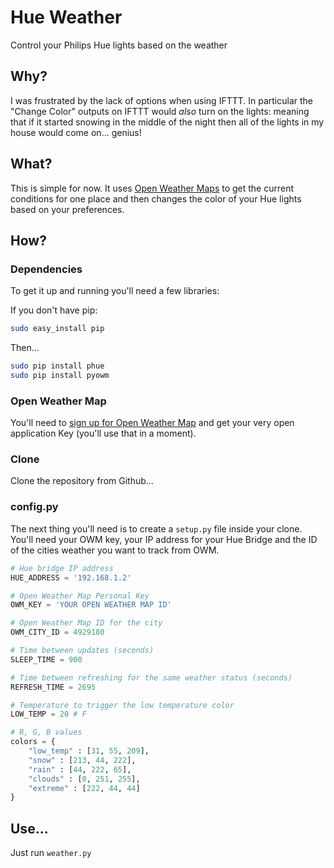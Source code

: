 # Hue Weather

Control your Philips Hue lights based on the weather

## Why?

I was frustrated by the lack of options when using IFTTT.  In particular the "Change Color" outputs on IFTTT would _also_ turn on the lights: meaning that if it started snowing in the middle of the night then all of the lights in my house would come on... genius!

## What?

This is simple for now.  It uses [Open Weather Maps](http://openweathermap.org) to get the current conditions for one place and then changes the color of your Hue lights based on your preferences.

## How?

### Dependencies

To get it up and running you'll need a few libraries:

If you don't have pip:

```bash
sudo easy_install pip
```

Then...

```bash
sudo pip install phue
sudo pip install pyowm
```

### Open Weather Map

You'll need to [sign up for Open Weather Map](http://openweathermap.org/register) and get your very open application Key (you'll use that in a moment).

### Clone

Clone the repository from Github...

### config.py

The next thing you'll need is to create a `setup.py` file inside your clone.  You'll need your OWM key, your IP address for your Hue Bridge and the ID of the cities weather you want to track from OWM.

```python
# Hue bridge IP address
HUE_ADDRESS = '192.168.1.2'

# Open Weather Map Personal Key
OWM_KEY = 'YOUR OPEN WEATHER MAP ID'

# Open Weather Map ID for the city
OWM_CITY_ID = 4929180

# Time between updates (seconds)
SLEEP_TIME = 900

# Time between refreshing for the same weather status (seconds)
REFRESH_TIME = 2695

# Temperature to trigger the low temperature color
LOW_TEMP = 20 # F

# R, G, B values
colors = {
    "low_temp" : [31, 55, 209],
    "snow" : [213, 44, 222],
    "rain" : [44, 222, 65],
    "clouds" : [0, 251, 255],
    "extreme" : [222, 44, 44]
}
```

## Use...
Just run `weather.py`